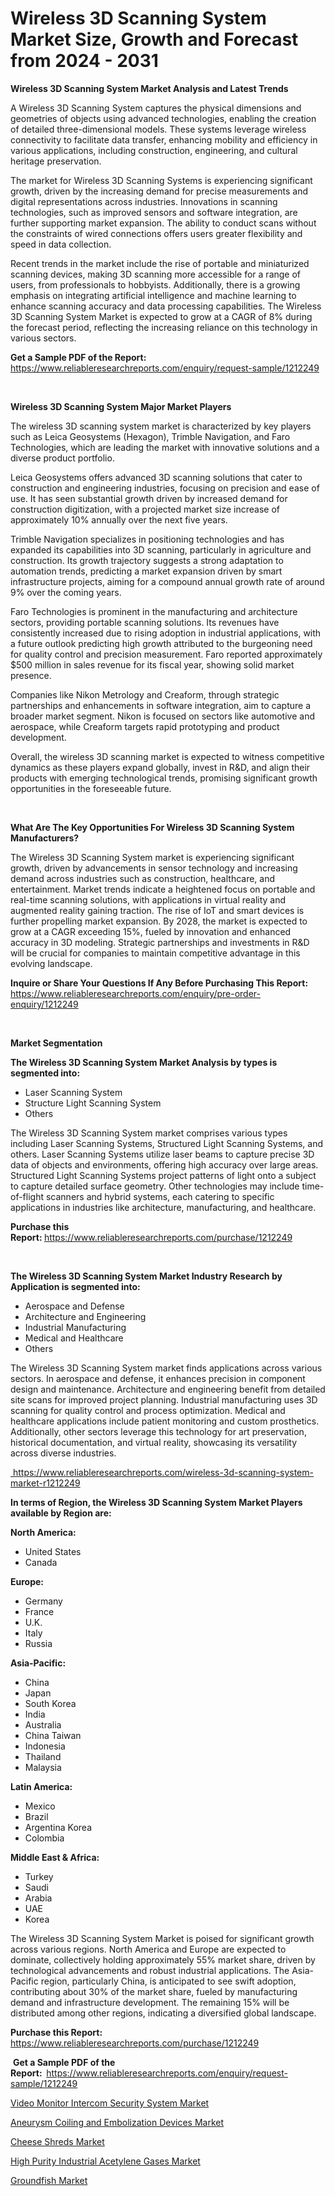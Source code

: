 <p><h1>Wireless 3D Scanning System Market Size, Growth and Forecast from 2024 - 2031</h1></p><p><strong>Wireless 3D Scanning System Market Analysis and Latest Trends</strong></p>
<p><p>A Wireless 3D Scanning System captures the physical dimensions and geometries of objects using advanced technologies, enabling the creation of detailed three-dimensional models. These systems leverage wireless connectivity to facilitate data transfer, enhancing mobility and efficiency in various applications, including construction, engineering, and cultural heritage preservation. </p><p>The market for Wireless 3D Scanning Systems is experiencing significant growth, driven by the increasing demand for precise measurements and digital representations across industries. Innovations in scanning technologies, such as improved sensors and software integration, are further supporting market expansion. The ability to conduct scans without the constraints of wired connections offers users greater flexibility and speed in data collection.</p><p>Recent trends in the market include the rise of portable and miniaturized scanning devices, making 3D scanning more accessible for a range of users, from professionals to hobbyists. Additionally, there is a growing emphasis on integrating artificial intelligence and machine learning to enhance scanning accuracy and data processing capabilities. The Wireless 3D Scanning System Market is expected to grow at a CAGR of 8% during the forecast period, reflecting the increasing reliance on this technology in various sectors.</p></p>
<p><strong>Get a Sample PDF of the Report:&nbsp;</strong> <a href="https://www.reliableresearchreports.com/enquiry/request-sample/1212249?utm_campaign=10&utm_medium=2&utm_source=Github&utm_content=ia&utm_term=17122024&utm_id=wireless-3d-scanning-system">https://www.reliableresearchreports.com/enquiry/request-sample/1212249</a></p>
<p>&nbsp;</p>
<p><strong>Wireless 3D Scanning System Major Market Players</strong></p>
<p><p>The wireless 3D scanning system market is characterized by key players such as Leica Geosystems (Hexagon), Trimble Navigation, and Faro Technologies, which are leading the market with innovative solutions and a diverse product portfolio. </p><p>Leica Geosystems offers advanced 3D scanning solutions that cater to construction and engineering industries, focusing on precision and ease of use. It has seen substantial growth driven by increased demand for construction digitization, with a projected market size increase of approximately 10% annually over the next five years.</p><p>Trimble Navigation specializes in positioning technologies and has expanded its capabilities into 3D scanning, particularly in agriculture and construction. Its growth trajectory suggests a strong adaptation to automation trends, predicting a market expansion driven by smart infrastructure projects, aiming for a compound annual growth rate of around 9% over the coming years.</p><p>Faro Technologies is prominent in the manufacturing and architecture sectors, providing portable scanning solutions. Its revenues have consistently increased due to rising adoption in industrial applications, with a future outlook predicting high growth attributed to the burgeoning need for quality control and precision measurement. Faro reported approximately $500 million in sales revenue for its fiscal year, showing solid market presence.</p><p>Companies like Nikon Metrology and Creaform, through strategic partnerships and enhancements in software integration, aim to capture a broader market segment. Nikon is focused on sectors like automotive and aerospace, while Creaform targets rapid prototyping and product development.</p><p>Overall, the wireless 3D scanning market is expected to witness competitive dynamics as these players expand globally, invest in R&D, and align their products with emerging technological trends, promising significant growth opportunities in the foreseeable future.</p></p>
<p>&nbsp;</p>
<p><strong>What Are The Key Opportunities For Wireless 3D Scanning System Manufacturers?</strong></p>
<p><p>The Wireless 3D Scanning System market is experiencing significant growth, driven by advancements in sensor technology and increasing demand across industries such as construction, healthcare, and entertainment. Market trends indicate a heightened focus on portable and real-time scanning solutions, with applications in virtual reality and augmented reality gaining traction. The rise of IoT and smart devices is further propelling market expansion. By 2028, the market is expected to grow at a CAGR exceeding 15%, fueled by innovation and enhanced accuracy in 3D modeling. Strategic partnerships and investments in R&D will be crucial for companies to maintain competitive advantage in this evolving landscape.</p></p>
<p><strong>Inquire or Share Your Questions If Any Before Purchasing This Report:</strong> <a href="https://www.reliableresearchreports.com/enquiry/pre-order-enquiry/1212249?utm_campaign=10&utm_medium=2&utm_source=Github&utm_content=ia&utm_term=17122024&utm_id=wireless-3d-scanning-system">https://www.reliableresearchreports.com/enquiry/pre-order-enquiry/1212249</a></p>
<p>&nbsp;</p>
<p><strong>Market Segmentation</strong></p>
<p><strong>The Wireless 3D Scanning System Market Analysis by types is segmented into:</strong></p>
<p><ul><li>Laser Scanning System</li><li>Structure Light Scanning System</li><li>Others</li></ul></p>
<p><p>The Wireless 3D Scanning System market comprises various types including Laser Scanning Systems, Structured Light Scanning Systems, and others. Laser Scanning Systems utilize laser beams to capture precise 3D data of objects and environments, offering high accuracy over large areas. Structured Light Scanning Systems project patterns of light onto a subject to capture detailed surface geometry. Other technologies may include time-of-flight scanners and hybrid systems, each catering to specific applications in industries like architecture, manufacturing, and healthcare.</p></p>
<p><strong>Purchase this Report:&nbsp;</strong><a href="https://www.reliableresearchreports.com/purchase/1212249?utm_campaign=10&utm_medium=2&utm_source=Github&utm_content=ia&utm_term=17122024&utm_id=wireless-3d-scanning-system">https://www.reliableresearchreports.com/purchase/1212249</a></p>
<p>&nbsp;</p>
<p><strong>The Wireless 3D Scanning System Market Industry Research by Application is segmented into:</strong></p>
<p><ul><li>Aerospace and Defense</li><li>Architecture and Engineering</li><li>Industrial Manufacturing</li><li>Medical and Healthcare</li><li>Others</li></ul></p>
<p><p>The Wireless 3D Scanning System market finds applications across various sectors. In aerospace and defense, it enhances precision in component design and maintenance. Architecture and engineering benefit from detailed site scans for improved project planning. Industrial manufacturing uses 3D scanning for quality control and process optimization. Medical and healthcare applications include patient monitoring and custom prosthetics. Additionally, other sectors leverage this technology for art preservation, historical documentation, and virtual reality, showcasing its versatility across diverse industries.</p></p>
<p><a href="https://www.reliableresearchreports.com/wireless-3d-scanning-system-market-r1212249?utm_campaign=10&utm_medium=2&utm_source=Github&utm_content=ia&utm_term=17122024&utm_id=wireless-3d-scanning-system">&nbsp;https://www.reliableresearchreports.com/wireless-3d-scanning-system-market-r1212249</a></p>
<p><strong>In terms of Region, the Wireless 3D Scanning System Market Players available by Region are:</strong></p>
<p>
    <p> <strong> North America: </strong>
        <ul>
            <li>United States</li>
            <li>Canada</li>
        </ul>
        </p> 
    <p> <strong> Europe: </strong>
        <ul>
            <li>Germany</li>
            <li>France</li>
            <li>U.K.</li>
            <li>Italy</li>
            <li>Russia</li>
        </ul>
        </p> 
    <p> <strong> Asia-Pacific: </strong>
        <ul>
            <li>China</li>
            <li>Japan</li>
            <li>South Korea</li>
            <li>India</li>
            <li>Australia</li>
            <li>China Taiwan</li>
            <li>Indonesia</li>
            <li>Thailand</li>
            <li>Malaysia</li>
        </ul>
        </p> 
    <p> <strong> Latin America: </strong>
        <ul>
            <li>Mexico</li>
            <li>Brazil</li>
            <li>Argentina Korea</li>
            <li>Colombia</li>
        </ul>
        </p> 
    <p> <strong> Middle East & Africa: </strong>
        <ul>
            <li>Turkey</li>
            <li>Saudi</li>
            <li>Arabia</li>
            <li>UAE</li>
            <li>Korea</li>
        </ul>
    </p>
    </p>
<p><p>The Wireless 3D Scanning System Market is poised for significant growth across various regions. North America and Europe are expected to dominate, collectively holding approximately 55% market share, driven by technological advancements and robust industrial applications. The Asia-Pacific region, particularly China, is anticipated to see swift adoption, contributing about 30% of the market share, fueled by manufacturing demand and infrastructure development. The remaining 15% will be distributed among other regions, indicating a diversified global landscape.</p></p>
<p><strong>Purchase this Report: </strong><a href="https://www.reliableresearchreports.com/purchase/1212249?utm_campaign=10&utm_medium=2&utm_source=Github&utm_content=ia&utm_term=17122024&utm_id=wireless-3d-scanning-system">https://www.reliableresearchreports.com/purchase/1212249</a></p>
<p>&nbsp;<strong>Get a Sample PDF of the Report:&nbsp;&nbsp;</strong><a href="https://www.reliableresearchreports.com/enquiry/request-sample/1212249?utm_campaign=10&utm_medium=2&utm_source=Github&utm_content=ia&utm_term=17122024&utm_id=wireless-3d-scanning-system">https://www.reliableresearchreports.com/enquiry/request-sample/1212249</a></p>
<p><strong></strong></p>
<p><p><a href="https://github.com/mahnoor2003/Market-Research-Report-List-6/blob/main/video-monitor-intercom-security-system-market.md?utm_campaign=10&utm_medium=2&utm_source=Github&utm_content=ia&utm_term=17122024&utm_id=wireless-3d-scanning-system">Video Monitor Intercom Security System Market</a></p><p><a href="https://www.linkedin.com/pulse/a-mkt-nova-vc8zf?utm_campaign=10&utm_medium=2&utm_source=Github&utm_content=ia&utm_term=17122024&utm_id=wireless-3d-scanning-system">Aneurysm Coiling and Embolization Devices Market</a></p><p><a href="https://www.linkedin.com/pulse/cheese-shreds-market-size-striking-cagr-129-from-2024-xwqzc?utm_campaign=10&utm_medium=2&utm_source=Github&utm_content=ia&utm_term=17122024&utm_id=wireless-3d-scanning-system">Cheese Shreds Market</a></p><p><a href="https://github.com/ygfu6u/Market-Research-Report-List-1/blob/main/high-purity-industrial-acetylene-gases-market.md?utm_campaign=10&utm_medium=2&utm_source=Github&utm_content=ia&utm_term=17122024&utm_id=wireless-3d-scanning-system">High Purity Industrial Acetylene Gases Market</a></p><p><a href="https://www.linkedin.com/pulse/data-global-groundfish-markets-share-size-growth-opportunity-rgzsf?utm_campaign=10&utm_medium=2&utm_source=Github&utm_content=ia&utm_term=17122024&utm_id=wireless-3d-scanning-system">Groundfish Market</a></p></p>